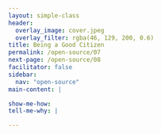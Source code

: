 ```yaml
---
layout: simple-class
header:
  overlay_image: cover.jpeg
  overlay_filter: rgba(46, 129, 200, 0.6)
title: Being a Good Citizen
permalink: /open-source/07
next-page: /open-source/08
facilitator: false
sidebar:
  nav: "open-source"
main-content: |

show-me-how:
tell-me-why: |

---
```

